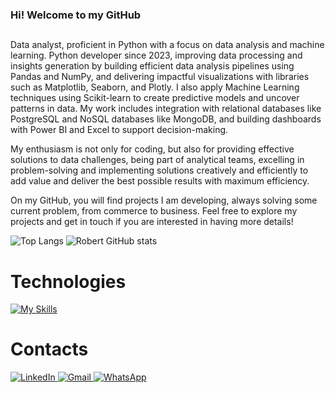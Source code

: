 ### Hi! Welcome to my GitHub
##

Data analyst, proficient in Python with a focus on data analysis and machine learning.
Python developer since 2023, improving data processing and insights generation by building efficient data analysis pipelines using Pandas and NumPy, and delivering impactful visualizations with libraries such as Matplotlib, Seaborn, and Plotly. I also apply Machine Learning techniques using Scikit-learn to create predictive models and uncover patterns in data. My work includes integration with relational databases like PostgreSQL and NoSQL databases like MongoDB, and building dashboards with Power BI and Excel to support decision-making.

My enthusiasm is not only for coding, but also for providing effective solutions to data challenges, being part of analytical teams, excelling in problem-solving and implementing solutions creatively and efficiently to add value and deliver the best possible results with maximum efficiency.

On my GitHub, you will find projects I am developing, always solving some current problem, from commerce to business. Feel free to explore my projects and get in touch if you are interested in having more details!    


![Top Langs](https://github-readme-stats.vercel.app/api/top-langs/?username=Robert-Cortez-Rudi&layout=compact&theme=tokyonight&langs_count=10&card_width=335)
![Robert GitHub stats](https://github-readme-stats.vercel.app/api?username=Robert-Cortez-Rudi&show_icons=true&theme=tokyonight&card_width=300)


# Technologies 

 [![My Skills](https://skillicons.dev/icons?i=py,django,flask,fastapi,selenium,postgres,mongodb,js,nodejs,html,css)](https://skillicons.dev)   


# Contacts

<a href="https://www.linkedin.com/in/robert-cortez-rudi/" target="_blank">
  <img src="https://img.shields.io/badge/LinkedIn-0A66C2?style=for-the-badge&logo=linkedin&logoColor=white" alt="LinkedIn">
</a>
<a href="mailto:robertrudi.dev@gmail.com?subject=Assunto%20do%20Email&body=Corpo%20do%20email">
  <img src="https://img.shields.io/badge/Gmail-D14836?style=for-the-badge&logo=gmail&logoColor=white" alt="Gmail">
</a>
<a href="https://wa.me/5512974100583?text=Olá%20Robert,%20tudo bem?">
  <img src="https://img.shields.io/badge/WhatsApp-25D366?style=for-the-badge&logo=whatsapp&logoColor=white" alt="WhatsApp">
</a>



